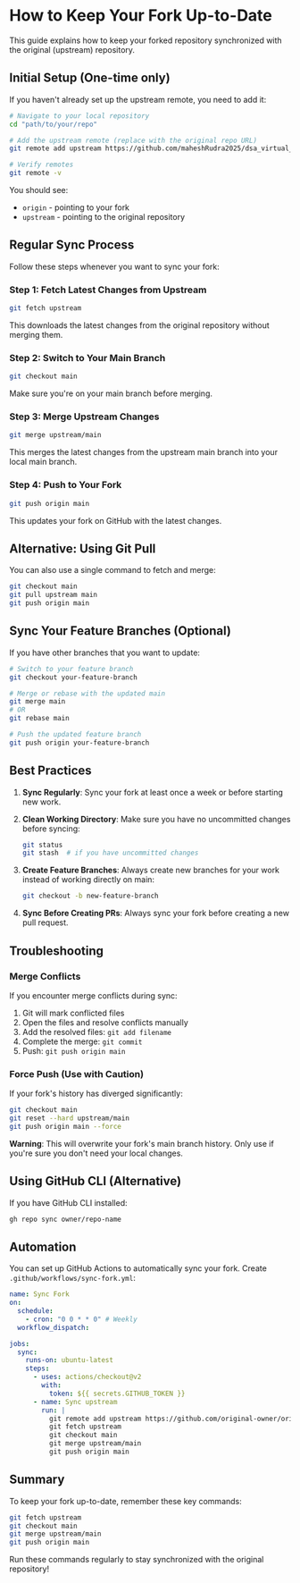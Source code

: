 # How to Keep Your Fork Up-to-Date

This guide explains how to keep your forked repository synchronized with the original (upstream) repository.

## Initial Setup (One-time only)

If you haven't already set up the upstream remote, you need to add it:

```bash
# Navigate to your local repository
cd "path/to/your/repo"

# Add the upstream remote (replace with the original repo URL)
git remote add upstream https://github.com/maheshRudra2025/dsa_virtual_lab.git

# Verify remotes
git remote -v
```

You should see:

- `origin` - pointing to your fork
- `upstream` - pointing to the original repository

## Regular Sync Process

Follow these steps whenever you want to sync your fork:

### Step 1: Fetch Latest Changes from Upstream

```bash
git fetch upstream
```

This downloads the latest changes from the original repository without merging them.

### Step 2: Switch to Your Main Branch

```bash
git checkout main
```

Make sure you're on your main branch before merging.

### Step 3: Merge Upstream Changes

```bash
git merge upstream/main
```

This merges the latest changes from the upstream main branch into your local main branch.

### Step 4: Push to Your Fork

```bash
git push origin main
```

This updates your fork on GitHub with the latest changes.

## Alternative: Using Git Pull

You can also use a single command to fetch and merge:

```bash
git checkout main
git pull upstream main
git push origin main
```

## Sync Your Feature Branches (Optional)

If you have other branches that you want to update:

```bash
# Switch to your feature branch
git checkout your-feature-branch

# Merge or rebase with the updated main
git merge main
# OR
git rebase main

# Push the updated feature branch
git push origin your-feature-branch
```

## Best Practices

1. **Sync Regularly**: Sync your fork at least once a week or before starting new work.

2. **Clean Working Directory**: Make sure you have no uncommitted changes before syncing:

   ```bash
   git status
   git stash  # if you have uncommitted changes
   ```

3. **Create Feature Branches**: Always create new branches for your work instead of working directly on main:

   ```bash
   git checkout -b new-feature-branch
   ```

4. **Sync Before Creating PRs**: Always sync your fork before creating a new pull request.

## Troubleshooting

### Merge Conflicts

If you encounter merge conflicts during sync:

1. Git will mark conflicted files
2. Open the files and resolve conflicts manually
3. Add the resolved files: `git add filename`
4. Complete the merge: `git commit`
5. Push: `git push origin main`

### Force Push (Use with Caution)

If your fork's history has diverged significantly:

```bash
git checkout main
git reset --hard upstream/main
git push origin main --force
```

**Warning**: This will overwrite your fork's main branch history. Only use if you're sure you don't need your local changes.

## Using GitHub CLI (Alternative)

If you have GitHub CLI installed:

```bash
gh repo sync owner/repo-name
```

## Automation

You can set up GitHub Actions to automatically sync your fork. Create `.github/workflows/sync-fork.yml`:

```yaml
name: Sync Fork
on:
  schedule:
    - cron: "0 0 * * 0" # Weekly
  workflow_dispatch:

jobs:
  sync:
    runs-on: ubuntu-latest
    steps:
      - uses: actions/checkout@v2
        with:
          token: ${{ secrets.GITHUB_TOKEN }}
      - name: Sync upstream
        run: |
          git remote add upstream https://github.com/original-owner/original-repo.git
          git fetch upstream
          git checkout main
          git merge upstream/main
          git push origin main
```

## Summary

To keep your fork up-to-date, remember these key commands:

```bash
git fetch upstream
git checkout main
git merge upstream/main
git push origin main
```

Run these commands regularly to stay synchronized with the original repository!
